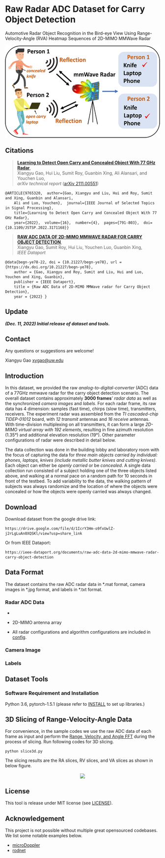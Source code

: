 # Raw Radar ADC Dataset for Carry Object Detection

Automotive Radar Object Recognition in the Bird-eye View Using Range-Velocity-Angle (RVA) Heatmap Sequences
of 2D-MIMO MMWave Radar

<p align="center"> <img src='docs/tease.png' align="center" height="300px"> </p>

## Citations

> [**Learning to Detect Open Carry and Concealed Object With 77 GHz Radar**](https://ieeexplore.ieee.org/abstract/document/9765320),            
> Xiangyu Gao, Hui Liu, Sumit Roy, Guanbin Xing, Ali Alansari, and Youchen Luo, <br/>
> *arXiv technical report* ([arXiv 2111.00551](https://arxiv.org/abs/2111.00551.pdf))  
    
    @ARTICLE{9765320,  author={Gao, Xiangyu and Liu, Hui and Roy, Sumit and Xing, Guanbin and Alansari, 
        Ali and Luo, Youchen},  journal={IEEE Journal of Selected Topics in Signal Processing},   
        title={Learning to Detect Open Carry and Concealed Object With 77 GHz Radar},   
        year={2022},  volume={16},  number={4},  pages={791-803},  doi={10.1109/JSTSP.2022.3171168}}

> [**RAW ADC DATA OF 2D-MIMO MMWAVE RADAR FOR CARRY OBJECT DETECTION**](https://ieee-dataport.org/documents/raw-adc-data-2d-mimo-mmwave-radar-carry-object-detection),            
> Xiangyu Gao, Sumit Roy, Hui Liu, Youchen Luo, Guanbin Xing, <br/>
> *IEEE Dataport*

    @data{begn-ye78-22, doi = {10.21227/begn-ye78}, url = {https://dx.doi.org/10.21227/begn-ye78},
        author = {Gao, Xiangyu and Roy, Sumit and Liu, Hui and Luo, Youchen and Xing, Guanbin},
        publisher = {IEEE Dataport},
        title = {Raw ADC Data of 2D-MIMO MMWave radar for Carry Object Detection},
        year = {2022} }

## Update
***(Dec. 11, 2022) Initial release of dataset and tools.***

## Contact
Any questions or suggestions are welcome! 

Xiangyu Gao [xygao@uw.edu](mailto:xygao@uw.edu) 

## Introduction
In this dataset, we provided the raw *analog-to-digital-converter* (ADC) data of a 77GHz mmwave radar for the carry object detection scenario. The overall dataset contains approximately **3000 frames**' *radar data* as well as the synchronized *camera images* and *labels*. For each radar frame, its raw data has 4 dimension: samples (fast time), chirps (slow time), transmitters, receivers. The experiment radar was assembled from the *TI cascaded-chip TIDEP-01012* board, with *12 transmit* antennas and *16 receive* antennas. With time-division multiplexing on all transmitters, it can form a large *2D-MIMO virtual array with 192 elements*, resulting in fine azimuth resolution (1.35°) and additional elevation resolution (19°). Other parameter configurations of radar were described in detail below. 

The data collection was done in the building lobby and laboratory room with the focus of capturing the data for *three main objects carried by individual: phones, laptops, knives (include metallic butter knives and cutting knives)*. Each object can either be *openly carried* or be *concealed*. A single data collection run consisted of a subject holding one of the three objects listed above, and walking at a normal pace on a random path for 10 seconds in front of the testbed. To add variability to the data, the walking pattern of subjects was always randomize and the location of where the objects were concealed or how the objects were openly carried was always changed. 

## Download

Download dataset from the google drive link:
```
https://drive.google.com/file/d/1IcrY3Hm-o9fxUwlZ-j2rLgLuAn0XQSKl/view?usp=share_link
``` 
Or from IEEE Dataport:
```
https://ieee-dataport.org/documents/raw-adc-data-2d-mimo-mmwave-radar-carry-object-detection
```

## Data Format
The dataset contains the raw ADC radar data in *.mat format, camera images in *.jpg format, and labels in *.txt format.

### Radar ADC Data

*  

* 2D-MIMO antenna array

* All radar configurations and algorithm configurations are included in [config](config.py).

### Camera Image

### Labels

## Dataset Tools

### Software Requirement and Installation

Python 3.6, pytorch-1.5.1 (please refer to [INSTALL](requirements.txt) to set up libraries.)

## 3D Slicing of Range-Velocity-Angle Data
For convenience, in the sample codes we use the raw ADC data of each frame as input and perform the [Range, Velocity, and Angle FFT](https://github.com/Xiangyu-Gao/mmWave-radar-signal-processing-and-microDoppler-classification) during the process of slicing. Run following codes for 3D slicing.
    
    python slice3d.py
    

The slicing results are the RA slices, RV slices, and VA slices as shown in below figure.
<p align="center"> <img src='docs/slice_viz.png' align="center" height="230px"> </p>



## License

This tool is release under MIT license (see [LICENSE](LICENSE)).

## Acknowledgement
This project is not possible without multiple great opensourced codebases. We list some notable examples below.  

* [microDoppler](https://github.com/Xiangyu-Gao/mmWave-radar-signal-processing-and-microDoppler-classification)
* [rodnet](https://github.com/yizhou-wang/RODNet)

